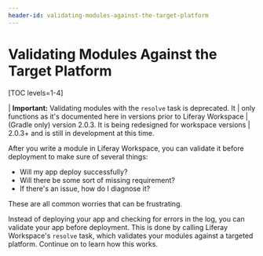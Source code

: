 ```yaml
---
header-id: validating-modules-against-the-target-platform
---
```


# Validating Modules Against the Target Platform

[TOC levels=1-4]

| **Important:** Validating modules with the `resolve` task is deprecated. It
| only functions as it's documented here in versions prior to Liferay Workspace
| (Gradle only) version 2.0.3. It is being redesigned for workspace versions
| 2.0.3+ and is still in development at this time.

After you write a module in Liferay Workspace, you can validate it before
deployment to make sure of several things: 

- Will my app deploy successfully? 
- Will there be some sort of missing requirement? 
- If there's an issue, how do I diagnose it? 

These are all common worries that can be frustrating.

Instead of deploying your app and checking for errors in the log, you can
validate your app before deployment. This is done by calling Liferay Workspace's
`resolve` task, which validates your modules against a targeted platform.
Continue on to learn how this works.
